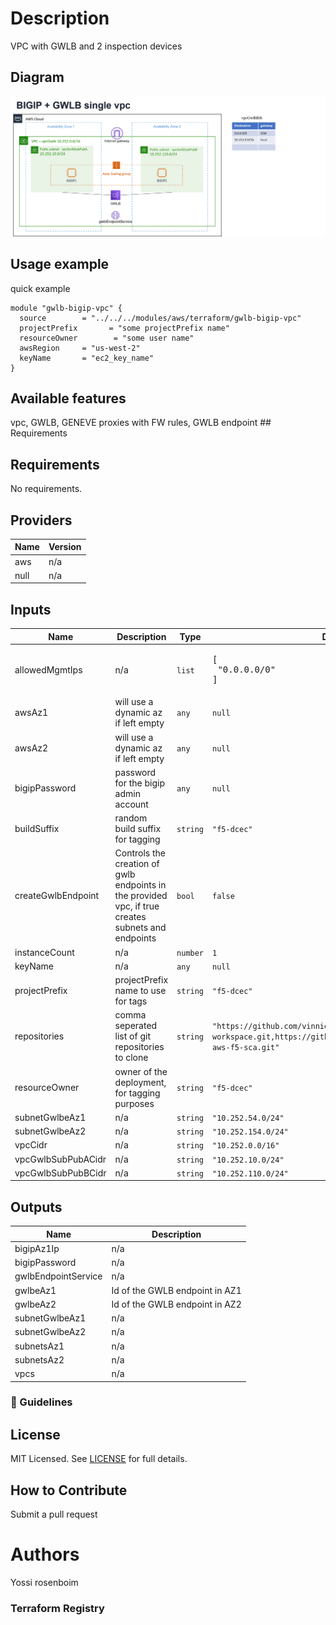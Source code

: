 # Description
VPC with GWLB and 2 inspection devices

## Diagram

![gwlb-bigip-vpc](gwlb-bigip-vpc.png)
## Usage example

quick example

```hcl
module "gwlb-bigip-vpc" {
  source        = "../../../modules/aws/terraform/gwlb-bigip-vpc"
  projectPrefix       = "some projectPrefix name"
  resourceOwner        = "some user name"
  awsRegion     = "us-west-2"
  keyName       = "ec2_key_name"
}
```

## Available features

vpc, GWLB, GENEVE proxies with FW rules, GWLB endpoint ## Requirements

<!-- BEGINNING OF PRE-COMMIT-TERRAFORM DOCS HOOK -->
## Requirements

No requirements.

## Providers

| Name | Version |
|------|---------|
| aws | n/a |
| null | n/a |

## Inputs

| Name | Description | Type | Default | Required |
|------|-------------|------|---------|:--------:|
| allowedMgmtIps | n/a | `list` | <pre>[<br>  "0.0.0.0/0"<br>]</pre> | no |
| awsAz1 | will use a dynamic az if left empty | `any` | `null` | no |
| awsAz2 | will use a dynamic az if left empty | `any` | `null` | no |
| bigipPassword | password for the bigip admin account | `any` | `null` | no |
| buildSuffix | random build suffix for tagging | `string` | `"f5-dcec"` | no |
| createGwlbEndpoint | Controls the creation of gwlb endpoints in the provided vpc, if true creates subnets and endpoints | `bool` | `false` | no |
| instanceCount | n/a | `number` | `1` | no |
| keyName | n/a | `any` | `null` | no |
| projectPrefix | projectPrefix name to use for tags | `string` | `"f5-dcec"` | no |
| repositories | comma seperated list of git repositories to clone | `string` | `"https://github.com/vinnie357/aws-tf-workspace.git,https://github.com/f5devcentral/terraform-aws-f5-sca.git"` | no |
| resourceOwner | owner of the deployment, for tagging purposes | `string` | `"f5-dcec"` | no |
| subnetGwlbeAz1 | n/a | `string` | `"10.252.54.0/24"` | no |
| subnetGwlbeAz2 | n/a | `string` | `"10.252.154.0/24"` | no |
| vpcCidr | n/a | `string` | `"10.252.0.0/16"` | no |
| vpcGwlbSubPubACidr | n/a | `string` | `"10.252.10.0/24"` | no |
| vpcGwlbSubPubBCidr | n/a | `string` | `"10.252.110.0/24"` | no |

## Outputs

| Name | Description |
|------|-------------|
| bigipAz1Ip | n/a |
| bigipPassword | n/a |
| gwlbEndpointService | n/a |
| gwlbeAz1 | Id of the GWLB endpoint in AZ1 |
| gwlbeAz2 | Id of the GWLB endpoint in AZ2 |
| subnetGwlbeAz1 | n/a |
| subnetGwlbeAz2 | n/a |
| subnetsAz1 | n/a |
| subnetsAz2 | n/a |
| vpcs | n/a |

<!-- END OF PRE-COMMIT-TERRAFORM DOCS HOOK -->

### :memo: Guidelines


## License

MIT Licensed. See [LICENSE](./LICENSE) for full details.

## How to Contribute

Submit a pull request

# Authors
Yossi rosenboim

### Terraform Registry
